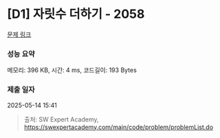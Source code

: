 # [D1] 자릿수 더하기 - 2058 

[문제 링크](https://swexpertacademy.com/main/code/problem/problemDetail.do?contestProbId=AV5QPRjqA10DFAUq) 

### 성능 요약

메모리: 396 KB, 시간: 4 ms, 코드길이: 193 Bytes

### 제출 일자

2025-05-14 15:41



> 출처: SW Expert Academy, https://swexpertacademy.com/main/code/problem/problemList.do